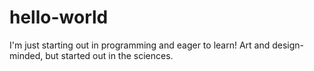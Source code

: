 # hello-world
I'm just starting out in programming and eager to learn! 
Art and design-minded, but started out in the sciences.
